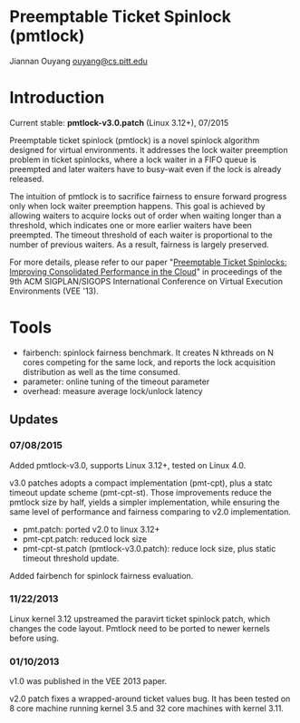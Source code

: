 # Preemptable Ticket Spinlock (pmtlock)
Jiannan Ouyang
ouyang@cs.pitt.edu

# Introduction 
Current stable:  **pmtlock-v3.0.patch** (Linux 3.12+), 07/2015

Preemptable ticket spinlock (pmtlock) is a novel spinlock algorithm designed
for virtual environments. It addresses the lock waiter preemption problem in
ticket spinlocks, where a lock waiter in a FIFO queue is preempted and later
waiters have to busy-wait even if the lock is already released.

The intuition of pmtlock is to sacrifice fairness to ensure forward progress
only when lock waiter preemption happens. This goal is achieved by allowing
waiters to acquire locks out of order when waiting longer than a threshold,
which indicates one or more earlier waiters have been preempted. The timeout
threshold of each waiter is proportional to the number of previous waiters. As a
result, fairness is largely preserved.

For more details, please refer to our paper "[Preemptable Ticket Spinlocks:
Improving Consolidated Performance in the
Cloud](http://dl.acm.org/citation.cfm?id=2451549)"
in proceedings of the 9th ACM SIGPLAN/SIGOPS International Conference on
Virtual Execution Environments (VEE '13).

# Tools
* fairbench: spinlock fairness benchmark. It creates N kthreads on N cores
  competing for the same lock, and reports the lock acquisition distribution
as well as the time consumed.
* parameter: online tuning of the timeout parameter
* overhead: measure average lock/unlock latency

## Updates

### 07/08/2015
Added pmtlock-v3.0, supports Linux 3.12+, tested on Linux 4.0.

v3.0 patches adopts a compact implementation (pmt-cpt), plus a statc timeout
update scheme (pmt-cpt-st).  Those improvements reduce the pmtlock size by
half, yields a simpler implementation, while ensuring the same level of
performance and fairness comparing to v2.0 implementation.

* pmt.patch: ported v2.0 to linux 3.12+ 
* pmt-cpt.patch: reduced lock size
* pmt-cpt-st.patch (pmtlock-v3.0.patch): reduce lock size, plus static timeout threshold update.

Added fairbench for spinlock fairness evaluation.

### 11/22/2013
Linux kernel 3.12 upstreamed the paravirt ticket spinlock patch, which changes
the code layout. Pmtlock need to be ported to newer kernels before using.

### 01/10/2013

v1.0 was published in the VEE 2013 paper. 

v2.0 patch fixes a wrapped-around ticket values bug. It has been tested on 8
core machine running kernel 3.5 and 32 core machines with kernel 3.11.

